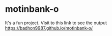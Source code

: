 # motinbank-o
It's a fun project.
Visit to this link to see the output https://badhon9987.github.io/motinbank-o/
